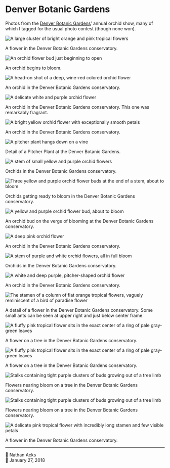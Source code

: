 # Denver Botanic Gardens

Photos from the [Denver Botanic Gardens](https://www.botanicgardens.org/)’ annual orchid show, many of which I tagged for the usual photo contest (though none won).

![A large cluster of bright orange and pink tropical flowers](assets/fa6aba6284a785ea642f658893a781bd.webp)

A flower in the Denver Botanic Gardens conservatory.

![An orchid flower bud just beginning to open](assets/e81bcd11666f7766f437b1c070aad235.webp)

An orchid begins to bloom.

![A head-on shot of a deep, wine-red colored orchid flower](assets/102fd3c3223a9602b656a12362c1f9c9.webp)

An orchid in the Denver Botanic Gardens conservatory.

![A delicate white and purple orchid flower](assets/7f637e277468788dc525d326d412e08d.webp)

An orchid in the Denver Botanic Gardens conservatory. This one was remarkably fragrant.

![A bright yellow orchid flower with exceptionally smooth petals](assets/f6b9406a84e15b25c62a5dca10bf3a61.webp)

An orchid in the Denver Botanic Gardens conservatory.

![A pitcher plant hangs down on a vine](assets/96999b4640e9223a55ab487953c13e39.webp)

Detail of a Pitcher Plant at the Denver Botanic Gardens.

![A stem of small yellow and purple orchid flowers](assets/e377e3b614ec686630d3ca7498822b11.webp)

Orchids in the Denver Botanic Gardens conservatory.

![Three yellow and purple orchid flower buds at the end of a stem, about to bloom](assets/fe8e5fec40c28e1ce83765c190901893.webp)

Orchids getting ready to bloom in the Denver Botanic Gardens conservatory.

![A yellow and purple orchid flower bud, about to bloom](assets/eb06c37f2cd6ecf8431c0740101f695c.webp)

An orchid bud on the verge of blooming at the Denver Botanic Gardens conservatory.

![A deep pink orchid flower](assets/a0d314a90f1c7296a545531e33342c6c.webp)

An orchid in the Denver Botanic Gardens conservatory.

![A stem of purple and white orchid flowers, all in full bloom](assets/0e3dfd053853de5baeb28d0f4ca8c2ef.webp)

Orchids in the Denver Botanic Gardens conservatory.

![A white and deep purple, pitcher-shaped orchid flower](assets/3e9858739a46f9de86565a7d49525670.webp)

An orchid in the Denver Botanic Gardens conservatory.

![The stamen of a column of flat orange tropical flowers, vaguely reminiscent of a bird of paradise flower](assets/47820775aefd530b293aee8d46a3cf53.webp)

A detail of a flower in the Denver Botanic Gardens conservatory. Some small ants can be seen at upper right and just below center frame.

![A fluffy pink tropical flower sits in the exact center of a ring of pale gray-green leaves](assets/724c38853c0b29d80f5755d70c838aae.webp)

A flower on a tree in the Denver Botanic Gardens conservatory.

![A fluffy pink tropical flower sits in the exact center of a ring of pale gray-green leaves](assets/5b3f77b69a76cc298360870b76d693db.webp)

A flower on a tree in the Denver Botanic Gardens conservatory.

![Stalks containing tight purple clusters of buds growing out of a tree limb](assets/c1cc8c8d5a379e7dcc7e1bbd757206f0.webp)

Flowers nearing bloom on a tree in the Denver Botanic Gardens conservatory.

![Stalks containing tight purple clusters of buds growing out of a tree limb](assets/1da423b2eaa2c0fec66910bdcb85a165.webp)

Flowers nearing bloom on a tree in the Denver Botanic Gardens conservatory.

![A delicate pink tropical flower with incredibly long stamen and few visible petals](assets/eb1924ba1c13b23077c1f715a8db4437.webp)

A flower in the Denver Botanic Gardens conservatory.

- - - -

<span aria-hidden="true">👤</span> Nathan Acks  
<span aria-hidden="true">📅</span> January 27, 2018
